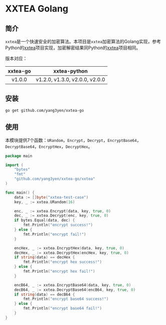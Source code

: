 # XXTEA Golang

## 简介

`xxtea`是一个快速安全的加密算法。本项目是`xxtea`加密算法的Golang实现，参考Python的[xxtea](https://github.com/ifduyue/xxtea)项目实现，加密解密结果同Python的[xxtea](https://github.com/ifduyue/xxtea)项目相同。

版本对应：

| xxtea-go |          xxtea-python          |
| :------: | :----------------------------: |
|  v1.0.0  | v1.2.0, v1.3.0, v2.0.0, v2.0.0 |

## 安装

```shell
go get github.com/yang3yen/xxtea-go
```

## 使用

本模块提供7个函数：`URandom`，`Encrypt`，`Decrypt`，`EncryptBase64`，`DecryptBase64`，`EncryptHex`，`DecryptHex`。

```go
package main

import (
	"bytes"
	"fmt"
	"github.com/yang3yen/xxtea-go/xxtea"
)

func main() {
	data := []byte("xxtea-test-case")
	key, _ := xxtea.URandom(16)

	enc, _ := xxtea.Encrypt(data, key, true, 0)
	dec, _ := xxtea.Decrypt(enc, key, true, 0)
	if bytes.Equal(data, dec) {
		fmt.Println("encrypt success!")
	} else {
		fmt.Println("encrypt fail!")
	}

	encHex, _ := xxtea.EncryptHex(data, key, true, 0)
	decHex, _ := xxtea.DecryptHex(encHex, key, true, 0)
	if string(data) == decHex {
		fmt.Println("encrypt hex success!")
	} else {
		fmt.Println("encrypt hex fail!")
	}

	encB64, _ := xxtea.EncryptBase64(data, key, true, 0)
	decB64, _ := xxtea.DecryptBase64(encB64, key, true, 0)
	if string(data) == decB64 {
		fmt.Println("encrypt base64 success!")
	} else {
		fmt.Println("encrypt base64 fail!")
	}
}
```
